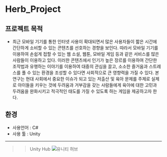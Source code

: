 # Herb_Project

## 프로젝트 목적
- 최근 모바일 기기를 통한 인터넷 사용이 확대되면서 많은 사용자들이 짧은 시간에 간단하게 소비할 수 있는 콘텐츠를 선호하는 경향을 보인다. 따라서 모바일 기기를 이용하여 손쉽게 접할 수 있는 웹 소설, 웹툰, 모바일 게임 등과 같은 서비스를 많은 사람들이 이용하고 있다. 이러한 콘텐츠에서 인기가 높은 장르를 이용하여 간단한 조작법과 유행하는 이야기를 이용하여 대중의 관심을 끌고, 소소한 즐거움과 스트레스를 풀 수 있는 환경을 조성할 수 있다면 사회적으로 큰 영향력을 가질 수 있다. 본 연구는 현대 사회에서 중요한 이슈가 되고 있는 저출산 및 육아 문제를 주제로 실제로 아이들을 키우는 것에 두려움과 거부감을 갖는 사람들에게 육아에 대한 고민과 두려움을 완화시키고 적극적인 태도를 가질 수 있도록 하는 게임을 제공하고자 한다.

## 환경
- 사용언어 : C#
- 사용 툴 : Unity
----------------------
>> Unity Hub
![유니티 허브](https://user-images.githubusercontent.com/108312250/195636831-b6281758-9a41-4d93-9154-9584faa2bdbe.png)
